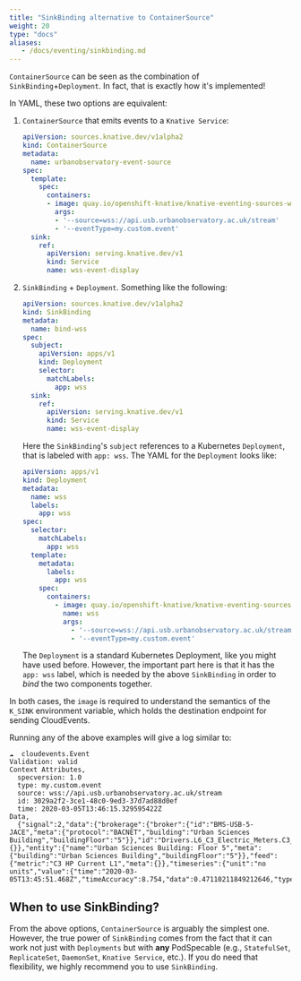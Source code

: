 ```yaml
---
title: "SinkBinding alternative to ContainerSource"
weight: 20
type: "docs"
aliases:
   - /docs/eventing/sinkbinding.md
---
```


`ContainerSource` can be seen as the combination of `SinkBinding`+`Deployment`. In fact, that 
is exactly how it's implemented! 

In YAML, these two options are equivalent:

1. `ContainerSource` that emits events to a `Knative Service`:

    ```yaml
    apiVersion: sources.knative.dev/v1alpha2
    kind: ContainerSource
    metadata:
      name: urbanobservatory-event-source
    spec:
      template:
        spec:
          containers:
          - image: quay.io/openshift-knative/knative-eventing-sources-websocketsource:latest
            args:
            - '--source=wss://api.usb.urbanobservatory.ac.uk/stream'
            - '--eventType=my.custom.event'
      sink:
        ref:
          apiVersion: serving.knative.dev/v1
          kind: Service
          name: wss-event-display
    ```

2. `SinkBinding` + `Deployment`. Something like the following:

    ```yaml
    apiVersion: sources.knative.dev/v1alpha2
    kind: SinkBinding
    metadata:
      name: bind-wss
    spec:
      subject:
        apiVersion: apps/v1
        kind: Deployment
        selector:
          matchLabels:
            app: wss
      sink:
        ref:
          apiVersion: serving.knative.dev/v1
          kind: Service
          name: wss-event-display
    ```

    Here the `SinkBinding`'s `subject` references to a Kubernetes `Deployment`, that is labeled with `app: wss`. 
    The YAML for the `Deployment` looks like:

    ```yaml
    apiVersion: apps/v1
    kind: Deployment
    metadata:
      name: wss
      labels:
        app: wss
    spec:
      selector:
        matchLabels:
          app: wss
      template:
        metadata:
          labels:
            app: wss
        spec:
          containers:
            - image: quay.io/openshift-knative/knative-eventing-sources-websocketsource:latest
              name: wss
              args:
                - '--source=wss://api.usb.urbanobservatory.ac.uk/stream'
                - '--eventType=my.custom.event'
    ```

    The `Deployment` is a standard Kubernetes Deployment, like you might have used before. However, the important part
    here is that it has the `app: wss` label, which is needed by the above `SinkBinding` in order to _bind_ the
    two components together.

In both cases, the `image` is required to understand the semantics of the `K_SINK` environment variable, which holds 
the destination endpoint for sending CloudEvents.

Running any of the above examples will give a log similar to:

```
☁️  cloudevents.Event
Validation: valid
Context Attributes,
  specversion: 1.0
  type: my.custom.event
  source: wss://api.usb.urbanobservatory.ac.uk/stream
  id: 3029a2f2-3ce1-48c0-9ed3-37d7ad88d0ef
  time: 2020-03-05T13:46:15.329595422Z
Data,
  {"signal":2,"data":{"brokerage":{"broker":{"id":"BMS-USB-5-JACE","meta":{"protocol":"BACNET","building":"Urban Sciences Building","buildingFloor":"5"}},"id":"Drivers.L6_C3_Electric_Meters.C3_Mechcanical_Plant.points.C3_HP_Current_L1","meta":{}},"entity":{"name":"Urban Sciences Building: Floor 5","meta":{"building":"Urban Sciences Building","buildingFloor":"5"}},"feed":{"metric":"C3 HP Current L1","meta":{}},"timeseries":{"unit":"no units","value":{"time":"2020-03-05T13:45:51.468Z","timeAccuracy":8.754,"data":0.47110211849212646,"type":"Real"}}},"recipients":0}
```

## When to use SinkBinding?

From the above options, `ContainerSource` is arguably the simplest one. 
However, the true power of `SinkBinding` comes from the fact that it can work not just with `Deployments` 
but with **any** PodSpecable (e.g., `StatefulSet`, `ReplicateSet`, `DaemonSet`, `Knative Service`, etc.). 
If you do need that flexibility, we highly recommend you to use `SinkBinding`.
